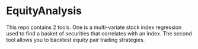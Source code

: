 # EquityAnalysis
This repo contains 2 tools. One is a multi-variate stock index regression used to find a basket of securities that correlates with an index. The second tool allows you to backtest equity pair trading strategies.
